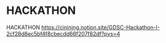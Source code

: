 # HACKATHON
HACKATHON
https://cinining.notion.site/GDSC-Hackathon-I-2cf28d8ec5bf4f8cbecdd66f207f82df?pvs=4

